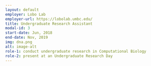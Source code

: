 ```yaml
---
layout: default
employer: Lobo Lab
employer-url: https://lobolab.umbc.edu/
title: Undergraduate Research Assistant
modal-id: 3
start-date: Jun, 2018
end-date: Nov, 2019
img: dna.png
alt: image-alt
role-1: conduct undergraduate research in Computational Biology
role-2: present at an Undergraduate Research Day
---
```

